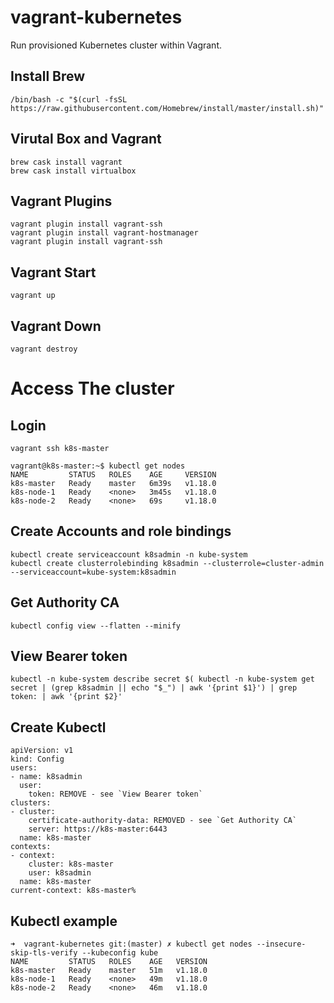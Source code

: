 # vagrant-kubernetes
Run provisioned Kubernetes cluster within Vagrant.

## Install Brew
```
/bin/bash -c "$(curl -fsSL https://raw.githubusercontent.com/Homebrew/install/master/install.sh)"
```

## Virutal Box and Vagrant 
```
brew cask install vagrant
brew cask install virtualbox
```

## Vagrant Plugins
```
vagrant plugin install vagrant-ssh
vagrant plugin install vagrant-hostmanager
vagrant plugin install vagrant-ssh
```

## Vagrant Start
```
vagrant up
```

## Vagrant Down
```
vagrant destroy
```


# Access The cluster

## Login
```
vagrant ssh k8s-master

vagrant@k8s-master:~$ kubectl get nodes
NAME         STATUS   ROLES    AGE     VERSION
k8s-master   Ready    master   6m39s   v1.18.0
k8s-node-1   Ready    <none>   3m45s   v1.18.0
k8s-node-2   Ready    <none>   69s     v1.18.0

```
## Create Accounts and role bindings
```
kubectl create serviceaccount k8sadmin -n kube-system
kubectl create clusterrolebinding k8sadmin --clusterrole=cluster-admin --serviceaccount=kube-system:k8sadmin
```

## Get Authority CA

```
kubectl config view --flatten --minify
```

## View Bearer token

```
kubectl -n kube-system describe secret $( kubectl -n kube-system get secret | (grep k8sadmin || echo "$_") | awk '{print $1}') | grep token: | awk '{print $2}'
```

## Create Kubectl

```
apiVersion: v1
kind: Config
users:
- name: k8sadmin
  user:
    token: REMOVE - see `View Bearer token`
clusters:
- cluster:
    certificate-authority-data: REMOVED - see `Get Authority CA`
    server: https://k8s-master:6443
  name: k8s-master
contexts:
- context:
    cluster: k8s-master
    user: k8sadmin
  name: k8s-master
current-context: k8s-master%
```

## Kubectl example

```
➜  vagrant-kubernetes git:(master) ✗ kubectl get nodes --insecure-skip-tls-verify --kubeconfig kube
NAME         STATUS   ROLES    AGE   VERSION
k8s-master   Ready    master   51m   v1.18.0
k8s-node-1   Ready    <none>   49m   v1.18.0
k8s-node-2   Ready    <none>   46m   v1.18.0
```

